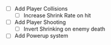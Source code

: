 - [ ] Add Player Collisions
  - [ ] Increase Shrink Rate on hit
- [ ] Add Player Shooting
  - [ ] Invert Shrinking on enemy death
- [ ] Add Powerup system